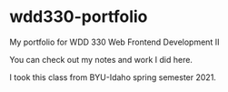 # wdd330-portfolio
My portfolio for WDD 330 Web Frontend Development II

You can check out my notes and work I did here.

I took this class from BYU-Idaho spring semester 2021.
